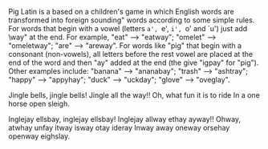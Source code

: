 Pig Latin is a based on a children's game in which English words are transformed into foreign sounding" words according to some simple rules. For words that begin with a vowel (letters `a', `e', `i', `o' and `u') just add \way" at the end. For example, "eat" --> "eatway"; "omelet" --> "omeletway"; "are" --> "areway".
For words like "pig" that begin with a consonant (non-vowels), all letters before the rest vowel are placed at the end of the word and then "ay" added at the end (the give "igpay" for "pig"). Other examples include: "banana" --> "ananabay"; "trash" --> "ashtray"; "happy" --> "appyhay"; "duck" --> "uckday"; "glove" --> "oveglay".

Jingle bells, jingle bells!
Jingle all the way!!
Oh, what fun it is to ride
In a one horse open sleigh.

Inglejay ellsbay, inglejay ellsbay!
Inglejay allway ethay ayway!!
Ohway, atwhay unfay itway isway otay ideray
Inway away oneway orsehay openway eighslay.
